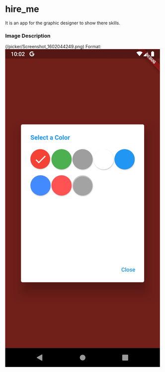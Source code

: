 # hire_me
It is an app for the graphic designer to show there skills.


### Image Description


(/picker/Screenshot_1602044249.png)
Format: ![Alt Text](https://github.com/safalstha142/picker/blob/master/Screenshot_1602044249.png)
